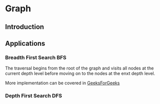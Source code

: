 # Graph


## Introduction

## Applications

### Breadth First Search **BFS**

The traversal begins from the root of the graph and visits all nodes at the current depth level before moving on to the nodes at the enxt depth level.

More implementation can be covered in [GeeksForGeeks](https://www.geeksforgeeks.org/breadth-first-search-or-bfs-for-a-graph/)

### Depth First Search **DFS**


